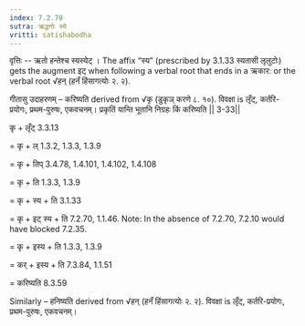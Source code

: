 ```yaml
---
index: 7.2.70
sutra: ऋद्धनोः स्ये
vritti: satishabodha
---
```



वृत्तिः -- ऋतो हन्तेश्च स्यस्येट् । The affix “स्य” (prescribed by 3.1.33 स्यतासी लृलुटोः) gets the augment इट् when following a verbal root that ends in a ऋकार: or the verbal root √हन् (हनँ हिंसागत्योः २. २).


गीतासु उदाहरणम् – करिष्यति derived from √कृ (डुकृञ् करणे ८. १०). विवक्षा is लृँट्, कर्तरि-प्रयोगः, प्रथम-पुरुषः, एकवचनम्।
प्रकृतिं यान्ति भूतानि निग्रहः किं करिष्यति || 3-33||


कृ + लृँट् 3.3.13 

= कृ + ल् 1.3.2, 1.3.3, 1.3.9 

= कृ + तिप् 3.4.78, 1.4.101, 1.4.102, 1.4.108 

= कृ + ति 1.3.3, 1.3.9 

= कृ + स्य + ति 3.1.33 

= कृ + इट् स्य + ति 7.2.70, 1.1.46. Note: In the absence of 7.2.70, 7.2.10 would have blocked 7.2.35. 

= कृ + इस्य + ति 1.3.3, 1.3.9 

= कर् + इस्य + ति 7.3.84, 1.1.51 

= करिष्यति 8.3.59


Similarly – हनिष्यति derived from √हन् (हनँ हिंसागत्योः २. २). विवक्षा is लृँट्, कर्तरि-प्रयोगः, प्रथम-पुरुषः, एकवचनम्।


